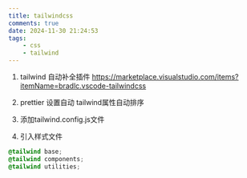 ```yaml
---
title: tailwindcss
comments: true
date: 2024-11-30 21:24:53
tags: 
    - css
    - tailwind
---
```



1. tailwind 自动补全插件
https://marketplace.visualstudio.com/items?itemName=bradlc.vscode-tailwindcss

2. prettier 设置自动 tailwind属性自动排序

3. 添加tailwind.config.js文件

4. 引入样式文件

```css
@tailwind base;
@tailwind components;
@tailwind utilities;
```